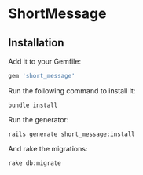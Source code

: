 # ShortMessage
## Installation

Add it to your Gemfile:

```ruby
gem 'short_message'
```

Run the following command to install it:

```console
bundle install
```

Run the generator:

```console
rails generate short_message:install
```

And rake the migrations:
```console
rake db:migrate
```
